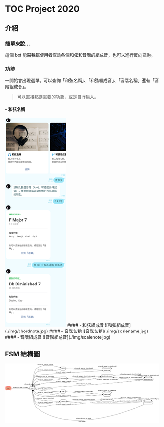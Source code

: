 # TOC Project 2020

## 介紹
### 簡單來說...
這個 bot 能~~幫我~~幫使用者查詢各個和弦和音階的組成音，也可以進行反向查詢。
### 功能
一開始會出現選單。可以查詢「和弦名稱」、「和弦組成音」、「音階名稱」還有「音階組成音」。 
> 可以直接點選需要的功能，或是自行輸入。
#### - 和弦名稱
<img src="./img/chordname.jpg" alt="drawing" width="200"/>
#### - 和弦組成音
![和弦組成音](./img/chordnote.jpg)
#### - 音階名稱
![音階名稱](./img/scalename.jpg)
#### - 音階組成音
![音階組成音](./img/scalenote.jpg)

## FSM 結構圖
![fsm](./img/fsm.png)